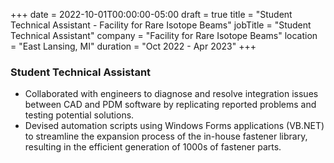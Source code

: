 +++
date = 2022-10-01T00:00:00-05:00
draft = true
title = "Student Technical Assistant - Facility for Rare Isotope Beams"
jobTitle = "Student Technical Assistant"
company = "Facility for Rare Isotope Beams"
location = "East Lansing, MI"
duration = "Oct 2022 - Apr 2023"
+++

### Student Technical Assistant

- Collaborated with engineers to diagnose and resolve integration issues between CAD and PDM software by
replicating reported problems and testing potential solutions.
- Devised automation scripts using Windows Forms applications (VB.NET) to streamline the expansion process of
the in-house fastener library, resulting in the efficient generation of 1000s of fastener parts.
